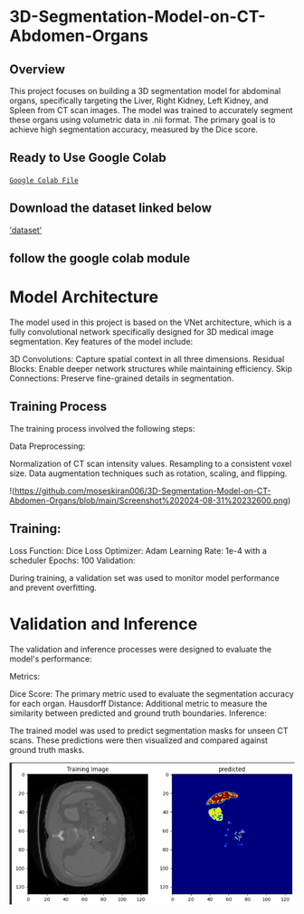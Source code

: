 # 3D-Segmentation-Model-on-CT-Abdomen-Organs

## Overview

This project focuses on building a 3D segmentation model for abdominal organs, specifically targeting the Liver, Right Kidney, Left Kidney, and Spleen from CT scan images. The model was trained to accurately segment these organs using volumetric data in .nii format. The primary goal is to achieve high segmentation accuracy, measured by the Dice score.

## Ready to Use Google Colab
[`Google Colab File`](https://colab.research.google.com/drive/1lMohor2mtlDMzlA94n_Q4ZKknYCUaDea?usp=sharing)

## Download the dataset linked below
['dataset'](https://drive.google.com/drive/folders/1Or1uBDcfhFPJCA3ASdWVfmVheSDZuiZl?usp=sharing)

## follow the google colab module 

# Model Architecture

The model used in this project is based on the VNet architecture, which is a fully convolutional network specifically designed for 3D medical image segmentation. Key features of the model include:

3D Convolutions: Capture spatial context in all three dimensions.
Residual Blocks: Enable deeper network structures while maintaining efficiency.
Skip Connections: Preserve fine-grained details in segmentation.

## Training Process

The training process involved the following steps:

Data Preprocessing:

Normalization of CT scan intensity values.
Resampling to a consistent voxel size.
Data augmentation techniques such as rotation, scaling, and flipping.

!(https://github.com/moseskiran006/3D-Segmentation-Model-on-CT-Abdomen-Organs/blob/main/Screenshot%202024-08-31%20232600.png)

## Training:

Loss Function: Dice Loss
Optimizer: Adam
Learning Rate: 1e-4 with a scheduler
Epochs: 100
Validation:

During training, a validation set was used to monitor model performance and prevent overfitting.

# Validation and Inference

The validation and inference processes were designed to evaluate the model's performance:

Metrics:

Dice Score: The primary metric used to evaluate the segmentation accuracy for each organ.
Hausdorff Distance: Additional metric to measure the similarity between predicted and ground truth boundaries.
Inference:

The trained model was used to predict segmentation masks for unseen CT scans. These predictions were then visualized and compared against ground truth masks.

![3D Visualization](https://github.com/moseskiran006/3D-Segmentation-Model-on-CT-Abdomen-Organs/blob/main/Screenshot%202024-09-02%20224815.png)




